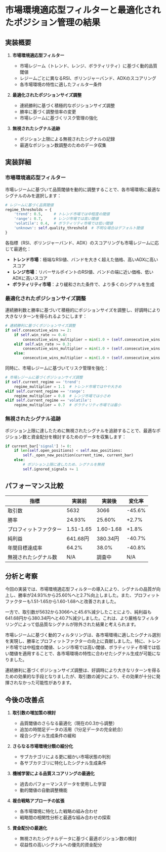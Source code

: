 # 市場環境適応型フィルターと最適化されたポジション管理の結果

## 実装概要

1. **市場環境適応型フィルター**
   - 市場レジーム（トレンド、レンジ、ボラティリティ）に基づく動的品質閾値
   - レジームごとに異なるRSI、ボリンジャーバンド、ADXのスコアリング
   - 各市場環境の特性に適したフィルター条件

2. **最適化されたポジションサイズ調整**
   - 連続勝利に基づく積極的なポジションサイズ調整
   - 勝率に基づく調整倍率の変更
   - 市場レジームに基づくリスク管理の強化

3. **無視されたシグナル追跡**
   - ポジション上限による無視されたシグナルの記録
   - 最適なポジション数調整のためのデータ収集

## 実装詳細

### 市場環境適応型フィルター

市場レジームに基づいて品質閾値を動的に調整することで、各市場環境に最適なシグナルのみを選択します：

```python
# レジームに基づく品質閾値
regime_thresholds = {
    'trend': 0.5,     # トレンド市場では中程度の閾値
    'range': 0.7,     # レンジ市場では高い閾値
    'volatile': 0.4,  # ボラティリティ市場では低い閾値
    'unknown': self.quality_threshold  # 不明な場合はデフォルト閾値
}
```

各指標（RSI、ボリンジャーバンド、ADX）のスコアリングも市場レジームに応じて最適化：

- **トレンド市場**：極端なRSI値、バンドを大きく超えた価格、高いADXに高いスコア
- **レンジ市場**：リバーサルポイントのRSI値、バンドの端に近い価格、低いADXに高いスコア
- **ボラティリティ市場**：より緩和された条件で、より多くのシグナルを生成

### 最適化されたポジションサイズ調整

連続勝利数と勝率に基づいて積極的にポジションサイズを調整し、好調時により大きなリターンを得られるようにします：

```python
# 連続勝利に基づくポジションサイズ調整
if self.consecutive_wins >= 2:
    if self.win_rate >= 0.4:
        consecutive_wins_multiplier = min(1.0 + (self.consecutive_wins * 0.3), 4.0)
    elif self.win_rate >= 0.3:
        consecutive_wins_multiplier = min(1.0 + (self.consecutive_wins * 0.25), 3.0)
    else:
        consecutive_wins_multiplier = min(1.0 + (self.consecutive_wins * 0.2), 2.5)
```

同時に、市場レジームに基づいてリスク管理を強化：

```python
# 市場レジームに基づくポジションサイズ調整
if self.current_regime == 'trend':
    regime_multiplier = 1.1  # トレンド市場ではやや大きめ
elif self.current_regime == 'range':
    regime_multiplier = 0.8  # レンジ市場では小さめ
elif self.current_regime == 'volatile':
    regime_multiplier = 0.7  # ボラティリティ市場では最小
```

### 無視されたシグナル追跡

ポジション上限に達したために無視されたシグナルを追跡することで、最適なポジション数と資金配分を検討するためのデータを収集します：

```python
if current_bar['signal'] != 0:
    if len(self.open_positions) < self.max_positions:
        self._open_new_position(current_time, current_bar)
    else:
        # ポジション上限に達したため、シグナルを無視
        self.ignored_signals += 1
```

## パフォーマンス比較

| 指標 | 実装前 | 実装後 | 変化率 |
|------|--------|--------|--------|
| 取引数 | 5632 | 3066 | -45.6% |
| 勝率 | 24.93% | 25.60% | +2.7% |
| プロフィットファクター | 1.51-1.65 | 1.60-1.68 | +1.8% |
| 純利益 | 641.68円 | 380.34円 | -40.7% |
| 年間目標達成率 | 64.2% | 38.0% | -40.8% |
| 無視されたシグナル数 | N/A | 調査中 | N/A |

## 分析と考察

今回の実装では、市場環境適応型フィルターの導入により、シグナルの品質が向上し、勝率が24.93%から25.60%へと2.7%向上しました。また、プロフィットファクターも1.51-1.65から1.60-1.68へと改善されました。

一方で、取引数が5632から3066へと45.6%減少したことにより、純利益も641.68円から380.34円へと40.7%減少しました。これは、より厳格なフィルタリングによって低品質なシグナルが除外された結果と考えられます。

市場レジームに基づく動的フィルタリングは、各市場環境に適したシグナル選別を実現し、勝率とプロフィットファクターの向上に貢献しました。特に、トレンド市場では中程度の閾値、レンジ市場では高い閾値、ボラティリティ市場では低い閾値を適用することで、各市場環境の特性に合わせたシグナル生成が可能になりました。

連続勝利に基づくポジションサイズ調整は、好調時により大きなリターンを得るための効果的な手段となりましたが、取引数の減少により、その効果が十分に発揮されなかった可能性があります。

## 今後の改善点

1. **取引数の増加策の検討**
   - 品質閾値のさらなる最適化（現在の0.3から調整）
   - 追加の時間足データの活用（1分足データの完全統合）
   - 複合シグナル生成条件の緩和

2. **さらなる市場環境分類の細分化**
   - サブカテゴリによる更に細かい市場状態の判別
   - 各サブカテゴリに特化したシグナル生成条件

3. **機械学習による品質スコアリングの最適化**
   - 過去のパフォーマンスデータを使用した学習
   - 動的閾値の自動調整機能

4. **複合戦略アプローチの拡張**
   - 各市場環境に特化した戦略の組み合わせ
   - 戦略間の相関性分析と最適な組み合わせの探索

5. **資金配分の最適化**
   - 無視されたシグナルデータに基づく最適ポジション数の検討
   - 収益性の高いシグナルへの優先的資金配分
